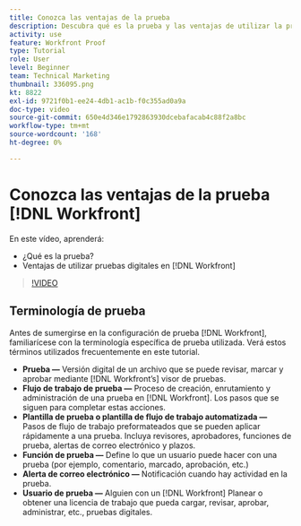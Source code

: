 ```yaml
---
title: Conozca las ventajas de la prueba
description: Descubra qué es la prueba y las ventajas de utilizar la prueba digital en [!DNL  Workfront].
activity: use
feature: Workfront Proof
type: Tutorial
role: User
level: Beginner
team: Technical Marketing
thumbnail: 336095.png
kt: 8822
exl-id: 9721f0b1-ee24-4db1-ac1b-f0c355ad0a9a
doc-type: video
source-git-commit: 650e4d346e1792863930dcebafacab4c88f2a8bc
workflow-type: tm+mt
source-wordcount: '168'
ht-degree: 0%

---
```


# Conozca las ventajas de la prueba [!DNL Workfront]

En este vídeo, aprenderá:

* ¿Qué es la prueba?
* Ventajas de utilizar pruebas digitales en [!DNL Workfront]

>[!VIDEO](https://video.tv.adobe.com/v/336095/?quality=12&learn=on)

## Terminología de prueba

Antes de sumergirse en la configuración de prueba [!DNL  Workfront], familiarícese con la terminología específica de prueba utilizada. Verá estos términos utilizados frecuentemente en este tutorial.

* **Prueba —** Versión digital de un archivo que se puede revisar, marcar y aprobar mediante [!DNL Workfront’s] visor de pruebas.
* **Flujo de trabajo de prueba —** Proceso de creación, enrutamiento y administración de una prueba en [!DNL Workfront]. Los pasos que se siguen para completar estas acciones.
* **Plantilla de prueba o plantilla de flujo de trabajo automatizada —** Pasos de flujo de trabajo preformateados que se pueden aplicar rápidamente a una prueba. Incluya revisores, aprobadores, funciones de prueba, alertas de correo electrónico y plazos.
* **Función de prueba —** Define lo que un usuario puede hacer con una prueba (por ejemplo, comentario, marcado, aprobación, etc.)
* **Alerta de correo electrónico —** Notificación cuando hay actividad en la prueba.
* **Usuario de prueba —** Alguien con un [!DNL Workfront] Planear o obtener una licencia de trabajo que pueda cargar, revisar, aprobar, administrar, etc., pruebas digitales.

